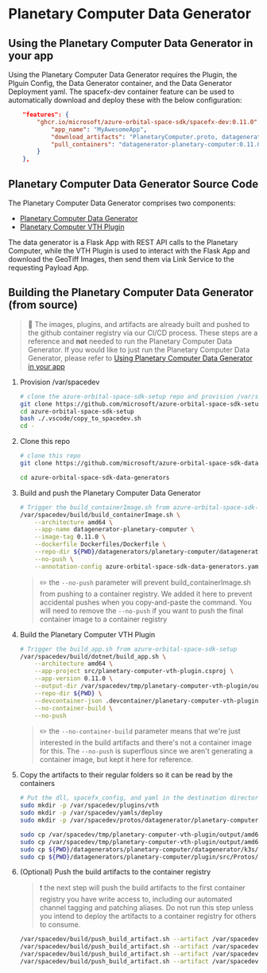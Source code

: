 # Planetary Computer Data Generator

## Using the Planetary Computer Data Generator in your app
Using the Planetary Computer Data Generator requires the Plugin, the Plguin Config, the Data Generator container, and the Data Generator Deployment yaml.  The spacefx-dev container feature can be used to automatically download and deploy these with the below configuration:
```json
	"features": {
		"ghcr.io/microsoft/azure-orbital-space-sdk/spacefx-dev:0.11.0": {
            "app_name": "MyAwesomeApp",
            "download_artifacts": "PlanetaryComputer.proto, datagenerator-planetary-computer.yaml, planetary-computer-vth-plugin.dll, planetary-computer-vth-plugin.json.spacefx_plugin",
            "pull_containers": "datagenerator-planetary-computer:0.11.0-nightly"
		}
	},
```

## Planetary Computer Data Generator Source Code
The Planetary Computer Data Generator comprises two components:
* [Planetary Computer Data Generator](https://github.com/microsoft/azure-orbital-space-sdk-data-generators/tree/main/datagenerators/planetary-computer/datagenerator)
* [Planetary Computer VTH Plugin](https://github.com/microsoft/azure-orbital-space-sdk-data-generators/tree/main/datagenerators/planetary-computer/plugin)

The data generator is a Flask App with REST API calls to the Planetary Computer, while the VTH Plugin is used to interact with the Flask App and download the GeoTiff Images, then send them via Link Service to the requesting Payload App.

## Building the Planetary Computer Data Generator (from source)
>:speech_balloon: The images, plugins, and artifacts are already built and pushed to the github container registry via our CI/CD process.  These steps are a reference and **not** needed to run the Planetary Computer Data Generator.  If you would like to just run the Planetary Computer Data Generator, please refer to [Using Planetary Computer Data Generator in your app](https://github.com/microsoft/azure-orbital-space-sdk-data-generators/tree/main/datagenerators/planetary-computer#using-the-planetary-computer-data-generator-in-your-app)

1. Provision /var/spacedev
    ```bash
    # clone the azure-orbital-space-sdk-setup repo and provision /var/spacedev
    git clone https://github.com/microsoft/azure-orbital-space-sdk-setup
    cd azure-orbital-space-sdk-setup
    bash ./.vscode/copy_to_spacedev.sh
    cd -
    ```

2. Clone this repo
    ```bash
    # clone this repo
    git clone https://github.com/microsoft/azure-orbital-space-sdk-data-generators

    cd azure-orbital-space-sdk-data-generators
    ```

3. Build and push the Planetary Computer Data Generator
    ```bash
    # Trigger the build_containerImage.sh from azure-orbital-space-sdk-setup
    /var/spacedev/build/build_containerImage.sh \
        --architecture amd64 \
        --app-name datagenerator-planetary-computer \
        --image-tag 0.11.0 \
        --dockerfile Dockerfiles/Dockerfile \
        --repo-dir ${PWD}/datagenerators/planetary-computer/datagenerator \
        --no-push \
        --annotation-config azure-orbital-space-sdk-data-generators.yaml
    ```
    >:pencil2: the `--no-push` parameter will prevent build_containerImage.sh from pushing to a container registry.  We added it here to prevent accidental pushes when you copy-and-paste the command.  You will need to remove the `--no-push` if you want to push the final container image to a container registry

4. Build the Planetary Computer VTH Plugin
    ```bash
    # Trigger the build_app.sh from azure-orbital-space-sdk-setup
    /var/spacedev/build/dotnet/build_app.sh \
        --architecture amd64 \
        --app-project src/planetary-computer-vth-plugin.csproj \
        --app-version 0.11.0 \
        --output-dir /var/spacedev/tmp/planetary-computer-vth-plugin/output \
        --repo-dir ${PWD} \
        --devcontainer-json .devcontainer/planetary-computer-vth-plugin/devcontainer.json \
        --no-container-build \
        --no-push
    ```
    >:pencil2: the `--no-container-build` parameter means that we're just interested in the build artifacts and there's not a container image for this.  The `--no-push` is superflous since we aren't generating a container image, but kept it here for reference.

5. Copy the artifacts to their regular folders so it can be read by the containers
    ```bash
    # Put the dll, spacefx_config, and yaml in the destination directories
    sudo mkdir -p /var/spacedev/plugins/vth
    sudo mkdir -p /var/spacedev/yamls/deploy
    sudo mkdir -p /var/spacedev/protos/datagenerator/planetary-computer

    sudo cp /var/spacedev/tmp/planetary-computer-vth-plugin/output/amd64/app/planetary-computer-vth-plugin.dll /var/spacedev/plugins/vth/
    sudo cp /var/spacedev/tmp/planetary-computer-vth-plugin/output/amd64/app/planetary-computer-vth-plugin.json.spacefx_plugin /var/spacedev/plugins/vth/
    sudo cp ${PWD}/datagenerators/planetary-computer/datagenerator/k3s/datagenerator-planetary-computer.yaml /var/spacedev/yamls/deploy/
    sudo cp ${PWD}/datagenerators/planetary-computer/plugin/src/Protos/PlanetaryComputer.proto /var/spacedev/protos/datagenerator/planetary-computer/
    ```

6. (Optional) Push the build artifacts to the container registry
    >:heavy_exclamation_mark: the next step will push the build artifacts to the first container registry you have write access to, including our automated channel tagging and patching aliases.  Do not run this step unless you intend to deploy the artifacts to a container registry for others to consume.
    ```bash
    /var/spacedev/build/push_build_artifact.sh --artifact /var/spacedev/plugins/vth/planetary-computer-vth-plugin.dll --annotation-config azure-orbital-space-sdk-data-generators.yaml --architecture amd64 --artifact-version 0.11.0
    /var/spacedev/build/push_build_artifact.sh --artifact /var/spacedev/plugins/vth/planetary-computer-vth-plugin.json.spacefx_plugin --annotation-config azure-orbital-space-sdk-data-generators.yaml --architecture amd64 --artifact-version 0.11.0
    /var/spacedev/build/push_build_artifact.sh --artifact /var/spacedev/yamls/deploy/datagenerator-planetary-computer.yaml --annotation-config azure-orbital-space-sdk-data-generators.yaml --architecture amd64 --artifact-version 0.11.0
    /var/spacedev/build/push_build_artifact.sh --artifact /var/spacedev/protos/datagenerator/planetary-computer/PlanetaryComputer.proto --annotation-config azure-orbital-space-sdk-data-generators.yaml --architecture amd64 --artifact-version 0.11.0
    ```


